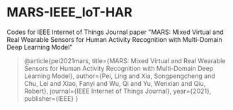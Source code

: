 # MARS-IEEE_IoT-HAR

Codes for IEEE Internet of Things Journal paper "MARS: Mixed Virtual and Real Wearable Sensors for Human Activity Recognition with Multi-Domain Deep Learning Model"

>@article{pei2021mars,
  title={MARS: Mixed Virtual and Real Wearable Sensors for Human Activity Recognition with Multi-Domain Deep Learning Model},
  author={Pei, Ling and Xia, Songpengcheng and Chu, Lei and Xiao, Fanyi and Wu, Qi and Yu, Wenxian and Qiu, Robert},
  journal={IEEE Internet of Things Journal},
  year={2021},
  publisher={IEEE}
}
